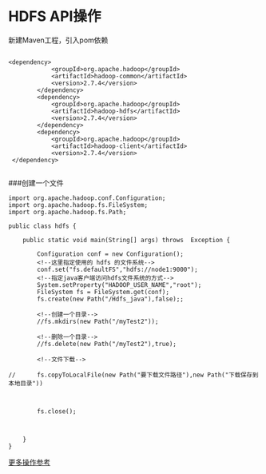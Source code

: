 # HDFS API操作

新建Maven工程，引入pom依赖

```

<dependency>  
            <groupId>org.apache.hadoop</groupId>  
            <artifactId>hadoop-common</artifactId>  
            <version>2.7.4</version>  
        </dependency>  
        <dependency>  
            <groupId>org.apache.hadoop</groupId>  
            <artifactId>hadoop-hdfs</artifactId>  
            <version>2.7.4</version>  
        </dependency>  
        <dependency>  
            <groupId>org.apache.hadoop</groupId>  
            <artifactId>hadoop-client</artifactId>  
            <version>2.7.4</version>  
 </dependency> 
        
```

###创建一个文件

```
import org.apache.hadoop.conf.Configuration;
import org.apache.hadoop.fs.FileSystem;
import org.apache.hadoop.fs.Path;

public class hdfs {

    public static void main(String[] args) throws  Exception {

        Configuration conf = new Configuration();
        <!--这里指定使用的 hdfs 的文件系统-->
        conf.set("fs.defaultFS","hdfs://node1:9000");
        <!--指定java客户端访问hdfs文件系统的方式-->
        System.setProperty("HADOOP_USER_NAME","root");
        FileSystem fs = FileSystem.get(conf);
        fs.create(new Path("/Hdfs_java"),false);;
        
        <!--创建一个目录-->
        //fs.mkdirs(new Path("/myTest2"));
        
        <!--删除一个目录-->
        //fs.delete(new Path("/myTest2"),true);
        
		<!--文件下载-->
		
//		fs.copyToLocalFile(new Path("要下载文件路径"),new Path("下载保存到本地目录"))


        
        fs.close();
        
        
        
    }
}

```

[更多操作参考](http://blog.csdn.net/daxiang12092205/article/details/52717470)


<!--
create time: 2018-03-20 14:36:25
Author: Alfred

This file is created by Marboo<http://marboo.io> template file $MARBOO_HOME/.media/starts/default.md
本文件由 Marboo<http://marboo.io> 模板文件 $MARBOO_HOME/.media/starts/default.md 创建
-->

